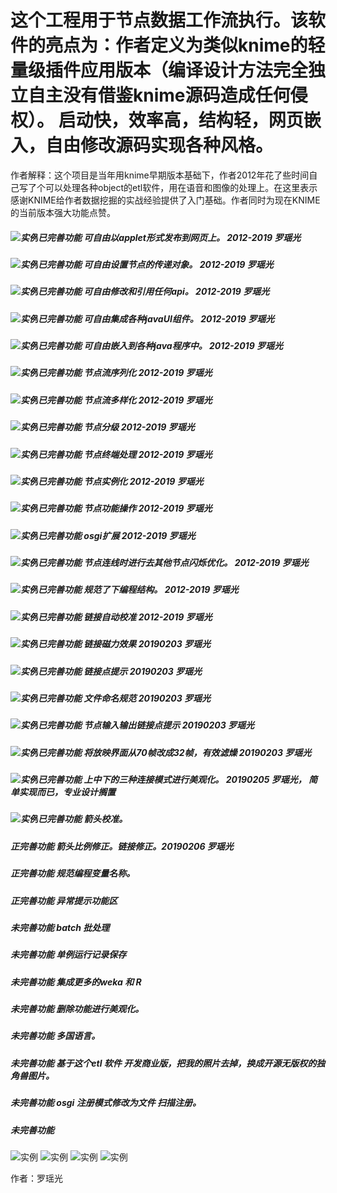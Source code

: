 # 这个工程用于节点数据工作流执行。该软件的亮点为：作者定义为类似knime的轻量级插件应用版本（编译设计方法完全独立自主没有借鉴knime源码造成任何侵权）。 启动快，效率高，结构轻，网页嵌入，自由修改源码实现各种风格。

作者解释：这个项目是当年用knime早期版本基础下，作者2012年花了些时间自己写了个可以处理各种object的etl软件，用在语音和图像的处理上。在这里表示感谢KNIME给作者数据挖掘的实战经验提供了入门基础。作者同时为现在KNIME的当前版本强大功能点赞。

##### ![实例](http://progressed.io/bar/100?title=completed)已完善功能 可自由以applet形式发布到网页上。 2012-2019 罗瑶光
##### ![实例](http://progressed.io/bar/100?title=completed)已完善功能 可自由设置节点的传递对象。 2012-2019 罗瑶光
##### ![实例](http://progressed.io/bar/100?title=completed)已完善功能 可自由修改和引用任何api。 2012-2019 罗瑶光
##### ![实例](http://progressed.io/bar/100?title=completed)已完善功能 可自由集成各种javaUI组件。 2012-2019 罗瑶光
##### ![实例](http://progressed.io/bar/100?title=completed)已完善功能 可自由嵌入到各种java程序中。 2012-2019 罗瑶光
##### ![实例](http://progressed.io/bar/100?title=completed)已完善功能 节点流序列化 2012-2019 罗瑶光
##### ![实例](http://progressed.io/bar/100?title=completed)已完善功能 节点流多样化 2012-2019 罗瑶光
##### ![实例](http://progressed.io/bar/100?title=completed)已完善功能 节点分级 2012-2019 罗瑶光
##### ![实例](http://progressed.io/bar/100?title=completed)已完善功能 节点终端处理 2012-2019 罗瑶光
##### ![实例](http://progressed.io/bar/100?title=completed)已完善功能 节点实例化 2012-2019 罗瑶光
##### ![实例](http://progressed.io/bar/100?title=completed)已完善功能 节点功能操作 2012-2019 罗瑶光
##### ![实例](http://progressed.io/bar/100?title=completed)已完善功能 osgi扩展 2012-2019 罗瑶光
##### ![实例](http://progressed.io/bar/100?title=completed)已完善功能 节点连线时进行去其他节点闪烁优化。 2012-2019 罗瑶光
##### ![实例](http://progressed.io/bar/100?title=completed)已完善功能 规范了下编程结构。 2012-2019 罗瑶光
##### ![实例](http://progressed.io/bar/100?title=completed)已完善功能 链接自动校准 2012-2019 罗瑶光
##### ![实例](http://progressed.io/bar/100?title=completed)已完善功能 链接磁力效果 20190203 罗瑶光
##### ![实例](http://progressed.io/bar/100?title=completed)已完善功能 链接点提示 20190203 罗瑶光
##### ![实例](http://progressed.io/bar/100?title=completed)已完善功能 文件命名规范 20190203 罗瑶光
##### ![实例](http://progressed.io/bar/100?title=completed)已完善功能 节点输入输出链接点提示 20190203 罗瑶光
##### ![实例](http://progressed.io/bar/100?title=completed)已完善功能 将放映界面从70帧改成32帧，有效滤燥 20190203 罗瑶光
##### ![实例](http://progressed.io/bar/100?title=completed)已完善功能 上中下的三种连接模式进行美观化。 20190205 罗瑶光， 简单实现而已，专业设计搁置
##### ![实例](http://progressed.io/bar/100?title=completed)已完善功能 箭头校准。
##### 正完善功能 箭头比例修正。链接修正。20190206 罗瑶光



##### 正完善功能 规范编程变量名称。
##### 正完善功能 异常提示功能区

##### 未完善功能 batch 批处理
##### 未完善功能 单例运行记录保存
##### 未完善功能 集成更多的weka 和 R 
##### 未完善功能 删除功能进行美观化。
##### 未完善功能 多国语言。
##### 未完善功能 基于这个etl 软件 开发商业版，把我的照片去掉，换成开源无版权的独角兽图片。
##### 未完善功能 osgi 注册模式修改为文件 扫描注册。
##### 未完善功能


![实例](https://github.com/yaoguangluo/ETL-unicorn/blob/master/6.png)
![实例](https://github.com/yaoguangluo/ETL_Unicorn/blob/master/2.jpg)
![实例](https://github.com/yaoguangluo/ETL_Unicorn/blob/master/3.jpg)
![实例](https://github.com/yaoguangluo/ETL_Unicorn/blob/master/nero.jpg)

作者：罗瑶光


